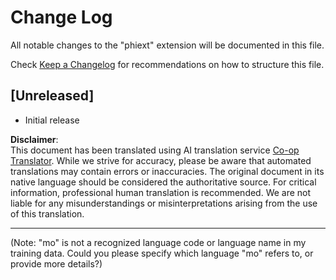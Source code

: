 <!--
CO_OP_TRANSLATOR_METADATA:
{
  "original_hash": "bd0afcb627d5754038537758315cbad7",
  "translation_date": "2025-05-07T15:24:16+00:00",
  "source_file": "code/09.UpdateSamples/Aug/vscode/phiext/CHANGELOG.md",
  "language_code": "mo"
}
-->
# Change Log

All notable changes to the "phiext" extension will be documented in this file.

Check [Keep a Changelog](http://keepachangelog.com/) for recommendations on how to structure this file.

## [Unreleased]

- Initial release

**Disclaimer**:  
This document has been translated using AI translation service [Co-op Translator](https://github.com/Azure/co-op-translator). While we strive for accuracy, please be aware that automated translations may contain errors or inaccuracies. The original document in its native language should be considered the authoritative source. For critical information, professional human translation is recommended. We are not liable for any misunderstandings or misinterpretations arising from the use of this translation.

---

(Note: "mo" is not a recognized language code or language name in my training data. Could you please specify which language "mo" refers to, or provide more details?)